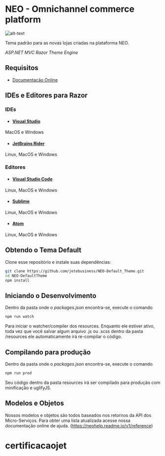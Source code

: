 # NEO - Omnichannel commerce platform
![alt-text](https://img.shields.io/badge/version-2.71.43RC-orange.svg "Release Version")

Tema padrão para as novas lojas criadas na plataforma NEO.

*ASP.NET MVC Razor Theme Engine*

## Requisitos

- [Documentação Online](https://neohelp.readme.io/docs)

## IDEs e Editores para Razor
### IDEs

- #### [Visual Studio](https://www.visualstudio.com)
MacOS e Windows

- #### [JetBrains Rider](https://www.jetbrains.com/rider)
Linux, MacOS e Windows

### Editores

- #### [Visual Studio Code](https://code.visualstudio.com)
Linux, MacOS e Windows

- #### [Sublime](https://www.sublimetext.com)
Linux, MacOS e Windows

- #### [Atom](https://atom.io)
Linux, MacOS e Windows

## Obtendo o Tema Default

Clone esse repositório e instale suas dependências:

```bash
git clone https://github.com/jetebusiness/NEO-Default_Theme.git
cd NEO-DefaultTheme
npm install
```

## Iniciando o Desenvolvimento

Dentro da pasta onde o *packages.json* encontra-se, execute o comando
```bash
npm run watch
```
Para iniciar o watcher/compiler dos resources.
Enquanto ele estiver ativo, toda vez que você salvar algum arquivo .js ou .scss dentro da pasta /resources ele automaticamente irá re-compilar o código.

## Compilando para produção

Dentro da pasta onde o *packages.json* encontra-se, execute o comando
```bash
npm run prod
```
Seu código dentro da pasta resources irá ser compilado para produção com minificação e uglifyJS.

## Modelos e Objetos

Nossos modelos e objetos são todos baseados nos retornos da API dos Micro-Serviços. Para obter uma lista atualizada acesse nossa documentação online de ajuda. (https://neohelp.readme.io/v1/reference)
# certificacaojet
